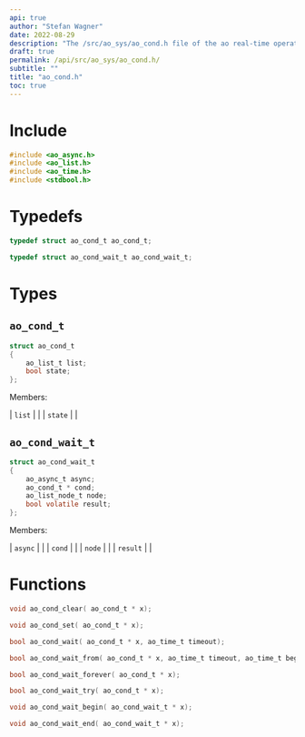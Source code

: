 ```yaml
---
api: true
author: "Stefan Wagner"
date: 2022-08-29
description: "The /src/ao_sys/ao_cond.h file of the ao real-time operating system."
draft: true
permalink: /api/src/ao_sys/ao_cond.h/
subtitle: ""
title: "ao_cond.h"
toc: true
---
```


# Include

```c
#include <ao_async.h>
#include <ao_list.h>
#include <ao_time.h>
#include <stdbool.h>
```

# Typedefs

```c
typedef struct ao_cond_t ao_cond_t;
```

```c
typedef struct ao_cond_wait_t ao_cond_wait_t;
```

# Types

## `ao_cond_t`

```c
struct ao_cond_t
{
    ao_list_t list;
    bool state;
};
```

Members:

| `list` | |
| `state` | |

## `ao_cond_wait_t`

```c
struct ao_cond_wait_t
{
    ao_async_t async;
    ao_cond_t * cond;
    ao_list_node_t node;
    bool volatile result;
};
```

Members:

| `async` | |
| `cond` | |
| `node` | |
| `result` | |

# Functions

```c
void ao_cond_clear( ao_cond_t * x);
```

```c
void ao_cond_set( ao_cond_t * x);
```

```c
bool ao_cond_wait( ao_cond_t * x, ao_time_t timeout);
```

```c
bool ao_cond_wait_from( ao_cond_t * x, ao_time_t timeout, ao_time_t beginning);
```

```c
bool ao_cond_wait_forever( ao_cond_t * x);
```

```c
bool ao_cond_wait_try( ao_cond_t * x);
```

```c
void ao_cond_wait_begin( ao_cond_wait_t * x);
```

```c
void ao_cond_wait_end( ao_cond_wait_t * x);
```


